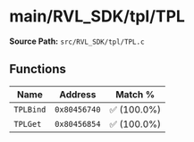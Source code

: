 # main/RVL_SDK/tpl/TPL

**Source Path:** `src/RVL_SDK/tpl/TPL.c`

## Functions

| Name | Address | Match % |
|------|---------|---------|
| `TPLBind` | `0x80456740` | :white_check_mark: (100.0%) |
| `TPLGet` | `0x80456854` | :white_check_mark: (100.0%) |
